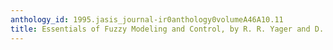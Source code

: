 ```yaml
---
anthology_id: 1995.jasis_journal-ir0anthology0volumeA46A10.11
title: Essentials of Fuzzy Modeling and Control, by R. R. Yager and D. P. Filey
---
```

